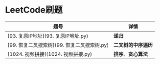 # LeetCode刷题

| 题号                                        | 详情                   |
| ------------------------------------------- | ---------------------- |
| [93. 复原IP地址](93. 复原IP地址.py)         | **递归**               |
| [99. 恢复二叉搜索树](99. 恢复二叉搜索树.py) | **二叉树的中序遍历**   |
| [1024. 视频拼接](1024. 视频拼接.py)         | **排序**、**贪心算法** |

